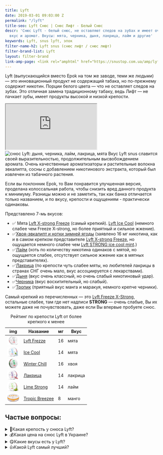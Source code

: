 ```yaml
---
title: Lyft
date: 2019-03-01 09:03:00 Z
permalink: "/lyft"
title-seo: Lyft Снюс | Снюс Лифт - Белый Снюс
descr: 'Снюс Lyft - белый снюс, не оставляют следов на зубах и имеет очень приятный
  вкус и аромат. Вкусы: мята, черника, дыня, лакрица, лайм и другие'
keywords: Lyft, snus lyft, эпок
filter-name-h2: Lyft snus (снюс лифт / снюс люфт)
filter-brand-list: Lyft
layout: filter-brand
link-amp-page: <link rel="amphtml" href="https://snustop.com.ua/amp/lyft">
---
```


Lyft (выпускающийся вместо Epok на том же заводе, теми же людьми) — это инновационный продукт не содержащий табака, но по-прежнему содержит никотин. Порции белого цвета — что не оставляет следов на зубах.
Это отличная замена традиционному табаку, ведь Лифт — не пачкает зубы, имеет продукты высокой и низкой крепости.
<div class="embed-responsive embed-responsive-16by9 mb-3">
	<iframe class="embed-responsive-item" src="https://www.youtube.com/embed/h26IL9HOrIk" allowfullscreen></iframe>
</div>
<img class="img-fluid" src="/img/products/lyft-ice-cool-mint/LYFT_cans.png" alt="снюс Lyft: дыня, черника, лайм, лакрица, мята">
Вкус Lyft snus славится своей выразительностью, продолжительным высвобождением аромата. Очень качественные ароматизаторы и растительные волокна эвкалипта, сосны с добавлением никотинового экстракта, который был извлечен из табачного растения.

Если вы поклонник Epok, то Вам понравится улучшенная версия, проделана колоссальная работа, чтобы снизить вред данного продукта к минимуму. Разницы можно и не заметить, так как банка отличается только названием, и по вкусу, крепости и ощущениям - практически одинаковы.

Представлено 7-мь вкусов:
<ul>
	<li>✅ Мята <a href="/lyft-x-strong-freeze-slim-white">Lyft X-strong Freeze</a> (самый крепкий). <a href="/lyft-strong-ice-cool-mint-slim-all-white">Lyft Ice Cool</a> (немного слабее чем Freeze X-strong, но более приятный и сильное жжение).</li>
	<li>✅<a href="/lyft-x-strong-winter-chill-slim-white">Хвоя-эвкалипт и нотки зимней ягоды</a> (заявлено 16 мг никотина, как и в самом крепком представителе <a href="/lyft-x-strong-freeze-slim-white">Lyft X-strong Freeze</a>, но ощущается немного слабее чем <a href="">Lyft STRONG ice cool mint</a>.)</li>
	<li>✅<a href="/lyft-strong-lime-slim-all-white">Лайм</a> (хоть по количеству никотина одинаков с мятой, но ощущается слабее, отсутствует сильное жжение как в мятных представителях).</li>
	<li>✅<a href="/lyft-strong-licorice-slim-all-white">Лакрица</a> (по крепости чуть слабее мяты, но любителей лакрицы в странах СНГ очень мало, вкус ассоциируется с лекарствами).</li>
	<li>✅<a href="/lyft-melon-slim-all-white">Дыня</a> (вкус очень классный, но очень слабый никотиновый удар).</li>
	<li>✅<a href="/lyft-blueberry-slim-all-white-portion">Черника</a> (вкус восхитительный, но слабый).</li>
	<li>✅<a href="/lyft-tropic-breeze-slim-all-white">Тропик</a> (приятный вкус манга и маракуя, немного крепче черники).</li>
</ul>

Самый крепкий из перечисленных — это [Lyft Freeze X-Strong](/lyft-x-strong-freeze-slim-white), остальные слабее, там где нет надписи **STRONG** — очень слабые, Вы их можете даже не почувствовать, даже если Вы впервые пробуете снюс.
<table class="table table-sm">
	<caption>Рейтинг по крепости Lyft от более крепкого к менее</caption>
	<thead>
		<tr>
			<th scope="col">img</th>
			<th scope="col">Название</th>
			<th scope="col">мг</th>
			<th scope="col">Вкус</th>
		</tr>
	</thead>
	<tbody>
		<tr>
			<td><a href="/lyft-x-strong-freeze-slim-white"><img style="width: 40px" src="/img/products/lyft-x-strong-freeze-slim-white.png" alt="Снюс Lyft Freeze самый крепкий"></a></td>
			<td><a href="/lyft-x-strong-freeze-slim-white">Lyft Frezze</a></td>
			<td>16</td>
			<td>мята</td>
		</tr>
		<tr>
			<td><a href="/lyft-strong-ice-cool-mint-slim-all-white"><img style="width: 40px" src="/img/products/lyft-ice-cool-strong-mint-slim-all-white-portion.png" alt="Снюс Lyft Ice Cool"></a></td>
			<td><a href="/lyft-strong-ice-cool-mint-slim-all-white">Ice Cool</a></td>
			<td>14</td>
			<td>мята</td>
		</tr>
		<tr>
			<td><a href="/lyft-x-strong-winter-chill-slim-white"><img style="width: 40px" src="/img/products/lyft-winter-chill-x-strong.jpg" alt="Снюс Lyft Winter Chill"></a></td>
			<td><a href="/lyft-x-strong-winter-chill-slim-white">Winter Chill</a></td>
			<td>16</td>
			<td>хвоя</td>
		</tr>
		<tr>
			<td><a href="/lyft-strong-licorice-slim-all-white"><img style="width: 40px" src="/img/products/lyft-liquorice-strong-slim-all-white-portion.png" alt="Снюс Lyft Liquorice"></a></td>
			<td><a href="/lyft-strong-licorice-slim-all-white">Лакрица</a></td>
			<td>14</td>
			<td>лакрица</td>
		</tr>
		<tr>
			<td><a href="/lyft-strong-lime-slim-all-white"><img style="width: 40px" src="/img/products/lyft-lime-strong-slim-all-white-portion.png" alt="Снюс Lyft Lime Strong"></a></td>
			<td><a href="/lyft-strong-lime-slim-all-white">Lime Strong</a></td>
			<td>14</td>
			<td>лайм</td>
		</tr>
		<tr>
			<td><a href="/lyft-tropic-breeze-slim-all-white"><img style="width: 40px" src="/img/products/LYFT-Tropic-Breeze-Slim-All-White.jpg" alt="Снюс Lyft Tropic Breeze"></a></td>
			<td><a href="/lyft-tropic-breeze-slim-all-white">Tropic Breezee</a></td>
			<td>8</td>
			<td>манго</td>
		</tr>
	</tbody>
</table>

<div class="faq-details mb-2" itemscope itemtype="https://schema.org/FAQPage">
	<h2>Частые вопросы:</h2>
	<details itemscope itemprop="mainEntity" itemtype="https://schema.org/Question">
		<summary itemprop="name">💪Какая крепость у снюса Lyft?</summary>
		<div itemscope itemprop="acceptedAnswer" itemtype="https://schema.org/Answer">
			<div itemprop="text">
				Есть 4-ри крепости:
				<ul>
					<li><a href="/lyft-x-strong-freeze-slim-white">Lyft Frezze (серый)</a> самый крепий, в нем заявленно 16 мг никотина, но ощущается больше.</li>
					<li><a href="/lyft-strong-ice-cool-mint-slim-all-white">Lyft Ice Cool (синий)</a> 14 мг никотина.</li>
					<li><a href="/lyft-x-strong-winter-chill-slim-white">Winter Chill</a> заявленно 16 мг никотина, но ощущается примерно как 14 мг у синего лифта.</li>
					<li><a href="/lyft-strong-licorice-slim-all-white">Лифт Лакрица</a> 14 мг никотина, но ощущается слабее синего лифта, так как не мятный, а мята добавляет крепости.</li>
					<li><a href="/lyft-strong-lime-slim-all-white">Lyft Lime Strong</a> 14 мг.</li>
					<li><a href="/lyft-tropic-breeze-slim-all-white">Lyft Tropic Breezee</a> 8 мг.</li>
				</ul>
			</div>
		</div>
	</details>
	<details itemscope itemprop="mainEntity" itemtype="https://schema.org/Question">
		<summary itemprop="name">💰Какая цена на снюс Lyft в Украине?</summary>
		<div itemscope itemprop="acceptedAnswer" itemtype="https://schema.org/Answer">
			<p itemprop="text">У нас все позиции по 230 грн. Иногда бывает акции и скидки, чтоб не пропустить их, подпишитесь на наш телеграмм канал: <a href="//t.me/snustopUA" title="Канал telegram">@snustopUA</a></p>
		</div>
	</details>
	<details itemscope itemprop="mainEntity" itemtype="https://schema.org/Question">
		<summary itemprop="name">😋Какие вкусы есть у Lyft?</summary>
		<div itemscope itemprop="acceptedAnswer" itemtype="https://schema.org/Answer">
			<p itemprop="text"><a href="/lyft-x-strong-freeze-slim-white">Мята (freeze)</a>, <a href="/lyft-strong-ice-cool-mint-slim-all-white">Мята (ice cool)</a>, <a href="/lyft-urban-vibe">Красные ягодоы (Urban Vibe)</a>, <a href="/lyft-strong-licorice-slim-all-white">Лакрица</a>, <a href="/lyft-strong-lime-slim-all-white">Лайм</a>, <a href="/lyft-tropic-breeze-slim-all-white">Тропические фрукты</a>. Существуют еще вкусы: <a href="/lyft-strawberry-bloom-slim-all-white">Клубника 🍓</a>, <a href="/lyft-blueberry-slim-all-white-portion">Черная смородина</a>, <a href="/lyft-melon-slim-all-white">Дыня 🍈</a>, но они пока что сняты с производства.</p>
		</div>
	</details>
	<details itemscope itemprop="mainEntity" itemtype="https://schema.org/Question">
		<summary itemprop="name">👍Какой Lyft самый лучший?</summary>
		<div itemscope itemprop="acceptedAnswer" itemtype="https://schema.org/Answer">
			<p itemprop="text">Все по своему хороши, но <a href="/lyft-x-strong-freeze-slim-white">Мята (freeze)</a> самый популярный из-за своей крепости.</p>
		</div>
	</details>
</div>